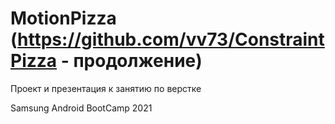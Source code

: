 # MotionPizza (https://github.com/vv73/ConstraintPizza - продолжение)

Проект и презентация к занятию по верстке

Samsung Android BootCamp 2021
